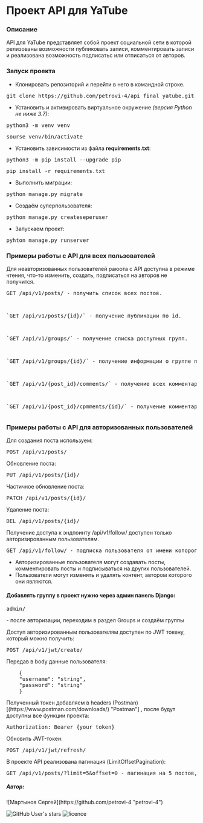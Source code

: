 <h1>Проект API для YaTube</h1>

<h3>Описание</h3>

API для YaTube представляет собой проект социальной сети в которой релизованы возможности публиковать записи, комментировать записи и реализована возможность подписатьс или отписаться от авторов.

<h3>Запуск проекта</h3>

- Клонировать репозиторий и перейти в него в командной строке.
<p><pre>git clone https://github.com/petrovi-4/api_final_yatube.git</pre></p>

- Установить и активировать виртуальное окружение *(версия Python не ниже 3.7)*:
<p><pre>python3 -m venv venv</pre></p>
<p><pre>sourse venv/bin/activate</pre></p>

- Установить зависимости из файла **requirements.txt**:
<p><pre>python3 -m pip install --upgrade pip</pre></p>
<p><pre>pip install -r requirements.txt</pre></p>

- Выполнить миграции:
<p><pre>python manage.py migrate</pre></p>

- Создаём суперпользователя:
<p><pre>python manage.py createseperuser</pre></p>

- Запускаем проект:
<p><pre>pyhton manage.py runserver</pre></p>

<h3>Примеры работы с API для всех пользователей</h3>

Для неавторизованных пользователей раюота с API доступна в режиме чтения, что-то изменить, создать, подписаться на авторов не получится.
<p><pre>GET /api/v1/posts/ - получить список всех постов.</p>
<p>`GET /api/v1/posts/{id}/` - получение публикации по id.</p>
<p>`GET /api/v1/groups/` - получение списка доступных групп.</p>
<p>`GET /api/v1/groups/{id}/` - получение информации о группе по id.</p>
<p>`GET /api/v1/{post_id}/comments/` - получение всех комментариев поста.</p>
<p>`GET /api/v1/{post_id}/cpmments/{id}/` - получение комментария к посту по id</pre></p>

<h3>Примеры работы с API для авторизованных пользователей</h3>

Для создания поста используем:
<p><pre>POST /api/v1/posts/</pre></p>
Обновление поста:
<p><pre>PUT /api/v1/posts/{id}/</pre></p>
Частичное обновление поста:
<p><pre>PATCH /api/v1/posts/{id}/</pre></p>
Удаление поста:
<p><pre>DEL /api/v1/posts/{id}/</pre></p>
Получение доступа к эндпоинту /api/v1/follow/ доступен только авторизированным пользователям.
<p><pre>GET /api/v1/follow/ - подписка пользователя от имени которого сделан запрос на пользователя переданного в теле запроса.</pre></p>

- Авторизированные пользователя могут создавать посты, комментировать посты и подписываться на других пользователей.
- Пользователи могут изменять и удалять контент, автором которого они являются.

<h4>Добавлять группу в проект нужно через админ панель Django:</h4>

<pre>admin/</pre> - после авторизации, переходим в раздел Groups и создаём группы

Доступ авторизированным пользователям доступен по JWT токену, который можно получить:
<p><pre>POST /api/v1/jwt/create/</pre></p>
Передав в body данные пользователя:
    <pre>
    {
    "username": "string", 
    "password": "string"
    }</pre>
Полученный токен добавляем в headers (Postman)[(https://www.postman.com/downloads/) "Postman"] , после будут доступны все функции проекта:
<pre>Authorization: Bearer {your_token}</pre>
Обновить JWT-токен:
<pre>POST /api/v1/jwt/refresh/</pre>
В проекте API реализована пагинация (LimitOffsetPagination):
<pre>GET /api/v1/posts/?limit=5&offset=0 - пагинация на 5 постов, начиная с первого</pre>


<h5>Автор:</h5>![Мартынов Сергей](https://github.com/petrovi-4 "petrovi-4") 

![GitHub User's stars](https://img.shields.io/github/stars/petrovi-4?label=Stars&style=social)
![licence](https://img.shields.io/badge/licence-GPL--3.0-green)
